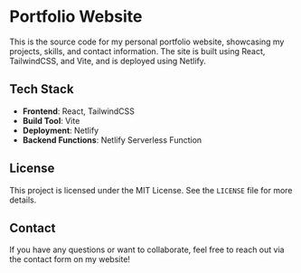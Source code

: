 # Portfolio Website

This is the source code for my personal portfolio website, showcasing my projects, skills, and contact information. The site is built using React, TailwindCSS, and Vite, and is deployed using Netlify.

## Tech Stack

- **Frontend**: React, TailwindCSS
- **Build Tool**: Vite
- **Deployment**: Netlify
- **Backend Functions**: Netlify Serverless Function

## License

This project is licensed under the MIT License. See the `LICENSE` file for more details.

## Contact

If you have any questions or want to collaborate, feel free to reach out via the contact form on my website!